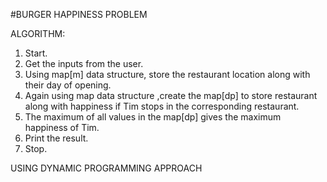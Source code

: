 #BURGER HAPPINESS PROBLEM

ALGORITHM:
1.	Start.
2.	Get the inputs from the user.
3.	Using map[m] data structure, store the restaurant location along with their day of opening.
4.	Again using map data structure ,create the map[dp] to store restaurant along with happiness if Tim stops in the corresponding restaurant.
5.	The maximum of all values in the map[dp] gives the maximum happiness of Tim.
6.	Print the result.
7.	Stop.

USING DYNAMIC PROGRAMMING APPROACH 
